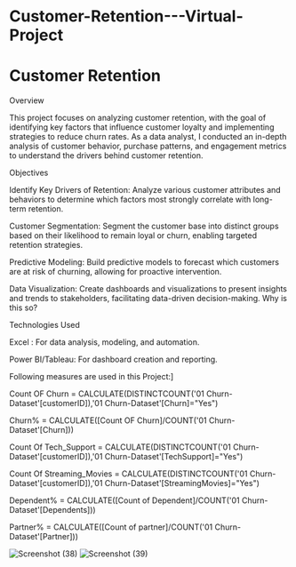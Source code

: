 # Customer-Retention---Virtual-Project


# Customer Retention 


Overview 

This project focuses on analyzing customer retention, with the goal of identifying key factors that influence customer loyalty and implementing strategies to reduce churn rates. As a data analyst, I conducted an in-depth analysis of customer behavior, purchase patterns, and engagement metrics to understand the drivers behind customer retention.

Objectives

Identify Key Drivers of Retention: Analyze various customer attributes and behaviors to determine which factors most strongly correlate with long-term retention.

Customer Segmentation: Segment the customer base into distinct groups based on their likelihood to remain loyal or churn, enabling targeted retention strategies.

Predictive Modeling: Build predictive models to forecast which customers are at risk of churning, allowing for proactive intervention.

Data Visualization: Create dashboards and visualizations to present insights and trends to stakeholders, facilitating data-driven decision-making.
Why is this so?

Technologies Used

Excel : For data analysis, modeling, and automation.

Power BI/Tableau: For dashboard creation and reporting. 

Following measures are used in this Project:]

Count OF Churn = CALCULATE(DISTINCTCOUNT('01 Churn-Dataset'[customerID]),'01 Churn-Dataset'[Churn]="Yes")

Churn% = CALCULATE([Count OF Churn]/COUNT('01 Churn-Dataset'[Churn]))

Count Of Tech_Support = CALCULATE(DISTINCTCOUNT('01 Churn-Dataset'[customerID]),'01 Churn-Dataset'[TechSupport]="Yes")

Count Of Streaming_Movies = CALCULATE(DISTINCTCOUNT('01 Churn-Dataset'[customerID]),'01 Churn-Dataset'[StreamingMovies]="Yes")

Dependent% = CALCULATE([Count of Dependent]/COUNT('01 Churn-Dataset'[Dependents]))

Partner% = CALCULATE([Count of partner]/COUNT('01 Churn-Dataset'[Partner]))

![Screenshot (38)](https://github.com/user-attachments/assets/44ef29d6-9353-45dd-8da4-980fae9fea62)
![Screenshot (39)](https://github.com/user-attachments/assets/629165a1-19f8-4e2a-9b79-5a6bf8490f0e)





